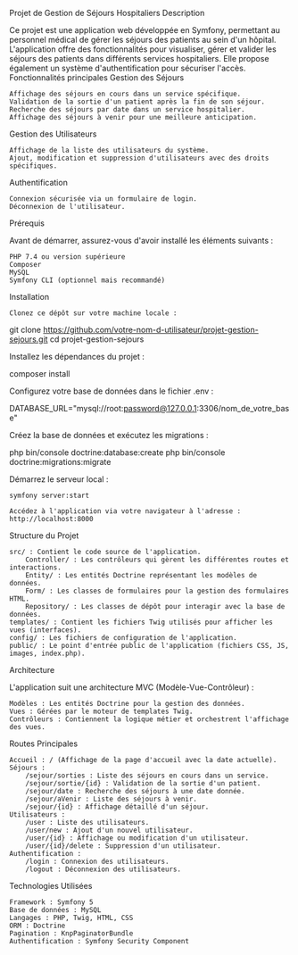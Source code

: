 Projet de Gestion de Séjours Hospitaliers
Description

Ce projet est une application web développée en Symfony, permettant au personnel médical de gérer les séjours des patients au sein d'un hôpital. L'application offre des fonctionnalités pour visualiser, gérer et valider les séjours des patients dans différents services hospitaliers. Elle propose également un système d'authentification pour sécuriser l'accès.
Fonctionnalités principales
Gestion des Séjours

    Affichage des séjours en cours dans un service spécifique.
    Validation de la sortie d'un patient après la fin de son séjour.
    Recherche des séjours par date dans un service hospitalier.
    Affichage des séjours à venir pour une meilleure anticipation.

Gestion des Utilisateurs

    Affichage de la liste des utilisateurs du système.
    Ajout, modification et suppression d'utilisateurs avec des droits spécifiques.

Authentification

    Connexion sécurisée via un formulaire de login.
    Déconnexion de l'utilisateur.

Prérequis

Avant de démarrer, assurez-vous d'avoir installé les éléments suivants :

    PHP 7.4 ou version supérieure
    Composer
    MySQL
    Symfony CLI (optionnel mais recommandé)

Installation

    Clonez ce dépôt sur votre machine locale :

git clone https://github.com/votre-nom-d-utilisateur/projet-gestion-sejours.git
cd projet-gestion-sejours

Installez les dépendances du projet :

composer install

Configurez votre base de données dans le fichier .env :

DATABASE_URL="mysql://root:password@127.0.0.1:3306/nom_de_votre_base"

Créez la base de données et exécutez les migrations :

php bin/console doctrine:database:create
php bin/console doctrine:migrations:migrate

Démarrez le serveur local :

    symfony server:start

    Accédez à l'application via votre navigateur à l'adresse : http://localhost:8000

Structure du Projet

    src/ : Contient le code source de l'application.
        Controller/ : Les contrôleurs qui gèrent les différentes routes et interactions.
        Entity/ : Les entités Doctrine représentant les modèles de données.
        Form/ : Les classes de formulaires pour la gestion des formulaires HTML.
        Repository/ : Les classes de dépôt pour interagir avec la base de données.
    templates/ : Contient les fichiers Twig utilisés pour afficher les vues (interfaces).
    config/ : Les fichiers de configuration de l'application.
    public/ : Le point d'entrée public de l'application (fichiers CSS, JS, images, index.php).

Architecture

L'application suit une architecture MVC (Modèle-Vue-Contrôleur) :

    Modèles : Les entités Doctrine pour la gestion des données.
    Vues : Gérées par le moteur de templates Twig.
    Contrôleurs : Contiennent la logique métier et orchestrent l'affichage des vues.

Routes Principales

    Accueil : / (Affichage de la page d'accueil avec la date actuelle).
    Séjours :
        /sejour/sorties : Liste des séjours en cours dans un service.
        /sejour/sortie/{id} : Validation de la sortie d'un patient.
        /sejour/date : Recherche des séjours à une date donnée.
        /sejour/aVenir : Liste des séjours à venir.
        /sejour/{id} : Affichage détaillé d'un séjour.
    Utilisateurs :
        /user : Liste des utilisateurs.
        /user/new : Ajout d'un nouvel utilisateur.
        /user/{id} : Affichage ou modification d'un utilisateur.
        /user/{id}/delete : Suppression d'un utilisateur.
    Authentification :
        /login : Connexion des utilisateurs.
        /logout : Déconnexion des utilisateurs.

Technologies Utilisées

    Framework : Symfony 5
    Base de données : MySQL
    Langages : PHP, Twig, HTML, CSS
    ORM : Doctrine
    Pagination : KnpPaginatorBundle
    Authentification : Symfony Security Component
